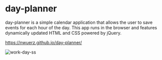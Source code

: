 # day-planner

day-planner is a simple calendar application that allows the user to save events for each hour of the day. This app runs in the browser and features dynamically updated HTML and CSS powered by jQuery.

https://nwuerz.github.io/day-planner/

![work-day-ss](https://user-images.githubusercontent.com/57044179/73492992-73220500-4377-11ea-910b-75f85219fff5.JPG)
